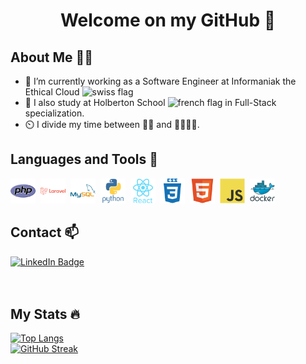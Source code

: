 <h1 align="center">
  Welcome on my GitHub 👋
</h1>  

<h2>
   About Me 🙋‍♀️
</h2>

<div>
  <ul>
    <li>🔭 I’m currently working as a Software Engineer at Informaniak the Ethical Cloud <img src="https://github.com/user-attachments/assets/809bcb01-aed9-4192-aea7-3c5010ab78d6" alt="swiss flag" width="15"></li>
    <li>🌱 I also study at Holberton School <img src="https://github.com/user-attachments/assets/4060b023-f44a-478b-a873-ca032a3cbf34" alt="french flag" width="15"> in Full-Stack specialization.</li>
    <li>⏲️ I divide my time between 👩‍💻 and 🏃‍♀️🏐🏅.</li>
  </ul>
</div>  

<h2>
  Languages and Tools 🧰
</h2>

<img src="https://github.com/devicons/devicon/blob/master/icons/php/php-original.svg" title="php" alt="php" width="40" height="40"/>&nbsp;
<img src="https://github.com/devicons/devicon/blob/master/icons/laravel/laravel-original-wordmark.svg" title="laravel" alt="laravel" width="40" height="40"/>&nbsp;
<img src="https://github.com/devicons/devicon/blob/master/icons/mysql/mysql-original-wordmark.svg" title="MySQL"  alt="MySQL" width="40" height="40"/>&nbsp;
<img src="https://github.com/devicons/devicon/blob/master/icons/python/python-original-wordmark.svg" title="python" alt="python" width="40" height="40"/>&nbsp;
<img src="https://github.com/devicons/devicon/blob/master/icons/react/react-original-wordmark.svg" title="React" alt="React" width="40" height="40"/>&nbsp;
<img src="https://github.com/devicons/devicon/blob/master/icons/css3/css3-plain-wordmark.svg"  title="CSS3" alt="CSS" width="40" height="40"/>&nbsp;
<img src="https://github.com/devicons/devicon/blob/master/icons/html5/html5-original.svg" title="HTML5" alt="HTML" width="40" height="40"/>&nbsp;
<img src="https://github.com/devicons/devicon/blob/master/icons/javascript/javascript-original.svg" title="JavaScript" alt="JavaScript" width="40" height="40"/>&nbsp;
<img src="https://github.com/devicons/devicon/blob/master/icons/docker/docker-original-wordmark.svg" title="docker" alt="docker" width="40" height="40"/>&nbsp;

<h2>
  Contact 📫
</h2>

<div>
  <a href="https://www.linkedin.com/in/savvyh/](https://www.linkedin.com/in/boutier-sarah">
    <img src="https://img.shields.io/badge/LinkedIn-blue?style=for-the-badge&logo=linkedin&logoColor=white" alt="LinkedIn Badge"/>
  </a>
</div><br>
<div>
  <img src="https://komarev.com/ghpvc/?username=savvyh&style=flat-square&color=blue" alt=""/>
</div>

<h2>
  My Stats 🔥
</h2>

[![Top Langs](https://github-readme-stats.vercel.app/api/top-langs/?username=savvyh&layout=compact&theme=vision-friendly-dark)](https://github.com/anuraghazra/github-readme-stats)<br>
[![GitHub Streak](http://github-readme-streak-stats.herokuapp.com?user=savvyh&theme=dark&background=000000)](https://git.io/streak-stats)
